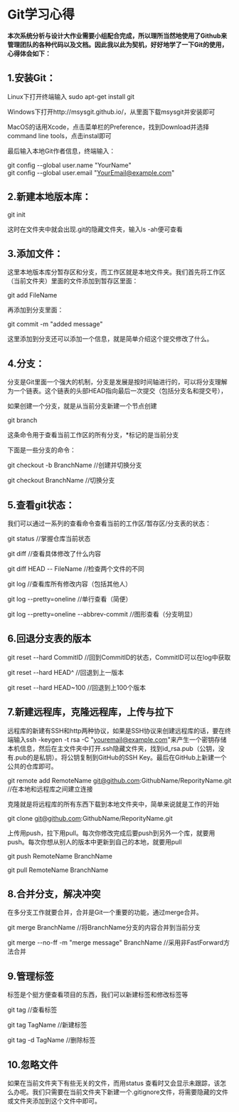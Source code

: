 # Git学习心得  
**本次系统分析与设计大作业需要小组配合完成，所以理所当然地使用了Github来管理团队的各种代码以及文档。因此我以此为契机，好好地学了一下Git的使用，心得体会如下：**

## 1.安装Git：

Linux下打开终端输入 sudo apt-get install git

Windows下打开http://msysgit.github.io/，从里面下载msysgit并安装即可

MacOS的话用Xcode，点击菜单栏的Preference，找到Download并选择command line tools，点击instal即可

最后输入本地Git作者信息，终端输入：

git config --global user.name "YourName"  
git config --global user.email "YourEmail@example.com"  


## 2.新建本地版本库：

git init  

这时在文件夹中就会出现.git的隐藏文件夹，输入ls -ah便可查看



## 3.添加文件：

这里本地版本库分暂存区和分支，而工作区就是本地文件夹。我们首先将工作区（当前文件夹）里面的文件添加到暂存区里面：

git add FileName  

再添加到分支里面：

git commit -m "added message"  

这里添加到分支还可以添加一个信息，就是简单介绍这个提交修改了什么。

## 4.分支：

分支是Git里面一个强大的机制，分支是发展是按时间轴进行的，可以将分支理解为一个链表。这个链表的头部HEAD指向最后一次提交（包括分支名和提交号），

如果创建一个分支，就是从当前分支新建一个节点创建

git branch  

 这条命令用于查看当前工作区的所有分支，*标记的是当前分支

下面是一些分支的命令：

git checkout -b BranchName       //创建并切换分支  

git checkout BranchName           //切换分支  



## 5.查看git状态：

我们可以通过一系列的查看命令查看当前的工作区/暂存区/分支表的状态：

git status              //掌握仓库当前状态  

git diff                //查看具体修改了什么内容  

git diff HEAD -- FileName       //检查两个文件的不同  

git log                 //查看库所有修改内容（包括其他人）  

git log --pretty=oneline            //单行查看（简便）  

git log --pretty=oneline --abbrev-commit       //图形查看（分支明显）  



## 6.回退分支表的版本

git reset --hard CommitID                //回到CommitID的状态，CommitID可以在log中获取  

git reset --hard HEAD^                     //回退到上一版本  

git reset --hard HEAD~100       //回退到上100个版本  



## 7.新建远程库，克隆远程库，上传与拉下

远程库的新建有SSH和http两种协议，如果是SSH协议来创建远程库的话，要在终端输入ssh -keygen -t rsa -C "youremail@example.com"来产生一个密钥存储本机信息，然后在主文件夹中打开.ssh隐藏文件夹，找到id_rsa.pub（公钥，没有.pub的是私钥）。将公钥复制到GitHub的SSH Key。最后在GitHub上新建一个公共的仓库即可。

git remote add RemoteName git@github.com:GithubName/ReporityName.git //在本地和远程库之间建立连接  

克隆就是将远程库的所有东西下载到本地文件夹中，简单来说就是工作的开始

git clone git@github.com:GithubName/ReporityName.git  



上传用push，拉下用pull。每次你修改完成后要push到另外一个库，就要用push。每次你想从别人的版本中更新到自己的本地，就要用pull

git push RemoteName BranchName  

git pull RemoteName BranchName  



## 8.合并分支，解决冲突

在多分支工作就要合并，合并是Git一个重要的功能，通过merge合并。

git merge BranchName    //将BranchName分支的内容合并到当前分支  

git merge --no-ff -m "merge message" BranchName     //采用非FastForward方法合并  



## 9.管理标签

标签是个挺方便查看项目的东西，我们可以新建标签和修改标签等

git tag           //查看标签  

git tag TagName      //新建标签  

git tag -d TagName    //删除标签  



## 10.忽略文件

如果在当前文件夹下有些无关的文件，而用status 查看时又会显示未跟踪，该怎么办呢。我们只需要在当前文件夹下新建一个.gitignore文件，将需要隐藏的文件或文件夹添加到这个文件中即可。
